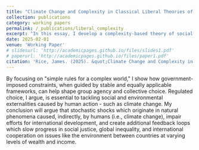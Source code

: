 ```yaml
---
title: "Climate Change and Complexity in Classical Liberal Theories of Development"
collection: publications
category: working papers
permalink: /_publications/liberal_complexity
excerpt: "In this essay, I develop a complexity-based theory of social interaction within legal constraints, highlighting how rule-of-law institutions enable cooperation even in the face of intricate political and economic pressures based on inequities in mitigating and preparing for climate change.."
date: 2025-02-01
venue: 'Working Paper'
# slidesurl: 'http://academicpages.github.io/files/slides1.pdf'
# paperurl: 'http://academicpages.github.io/files/paper1.pdf'
citation: 'Rice, James. (2025). &quot;Climate Change and Complexity in Classical Liberal Theories of Development.&quot; <i>Work in Progress</i>.'
---
```


By focusing on "simple rules for a complex world," I show how government-imposed constraints, when guided by stable and equally applicable frameworks, can help shape group agency and collective choice. Regulated choice, I argue, is essential to tackling social and environmental externalities caused by human action - such as climate change. My conclusion will argue that stochastic shocks which originate in natural phenomena caused, indirectly, by humans (i.e., climate change), impair efforts for international development, and create additional feedback loops which slow progress in social justice, global inequality, and international cooperation on issues like the environment between countries at varying levels of wealth and income.
